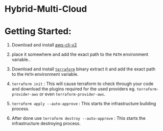 # Hybrid-Multi-Cloud

# Getting Started:
1. Download and install [aws-cli-v2](https://awscli.amazonaws.com/AWSCLIV2.msi)
1. place it somewhere and add the exact path to the `PATH` environment variable..

1. Download and install [`terraform`](https://www.terraform.io/downloads.html) binary extract it  and add the exact path to the `PATH` environment variable.
1. `terraform init` : This will cause terraform to check through your code and download the plugins required for the used providers eg. `terraform-provider-aws` or even `terraform-provider-aws`.
1. `terraform apply --auto-approve` : This starts the infrastructure building process.
1. After done use `terraform destroy --auto-approve` : This starts the infrastructure destroying process.
